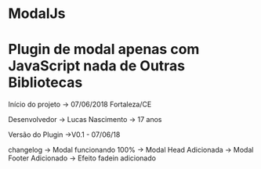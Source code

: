 # ModalJs
<h1>Plugin de modal apenas com JavaScript nada de Outras Bibliotecas</h1>

Início do projeto
    -> 07/06/2018
    Fortaleza/CE

Desenvolvedor
    -> Lucas Nascimento
    -> 17 anos

Versão do Plugin
    ->V0.1 - 07/06/18

changelog
    → Modal funcionando 100%
    → Modal Head Adicionada
    → Modal Footer Adicionado
    → Efeito fadein adicionado
